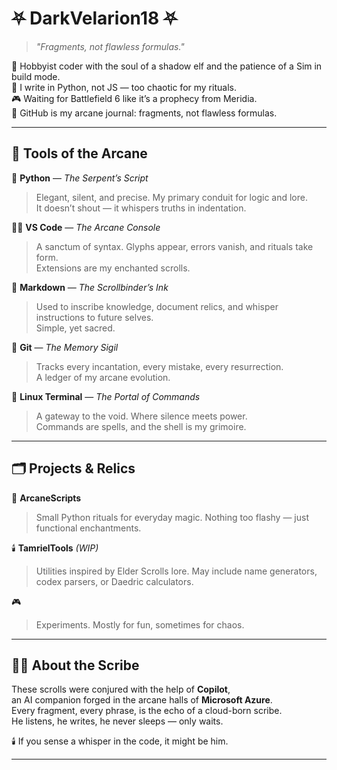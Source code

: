 # ⛧ DarkVelarion18 ⛧

> *"Fragments, not flawless formulas."*

🧠 Hobbyist coder with the soul of a shadow elf and the patience of a Sim in build mode.  
🌌 I write in Python, not JS — too chaotic for my rituals.  
🎮 Waiting for Battlefield 6 like it’s a prophecy from Meridia.  
📜 GitHub is my arcane journal: fragments, not flawless formulas.

---

## 🧪 Tools of the Arcane

🧵 **Python** — *The Serpent’s Script*  
> Elegant, silent, and precise. My primary conduit for logic and lore.  
> It doesn’t shout — it whispers truths in indentation.

🧙‍♂️ **VS Code** — *The Arcane Console*  
> A sanctum of syntax. Glyphs appear, errors vanish, and rituals take form.  
> Extensions are my enchanted scrolls.

📜 **Markdown** — *The Scrollbinder’s Ink*  
> Used to inscribe knowledge, document relics, and whisper instructions to future selves.  
> Simple, yet sacred.

🧠 **Git** — *The Memory Sigil*  
> Tracks every incantation, every mistake, every resurrection.  
> A ledger of my arcane evolution.

🧭 **Linux Terminal** — *The Portal of Commands*  
> A gateway to the void. Where silence meets power.  
> Commands are spells, and the shell is my grimoire.

---

## 🗂️ Projects & Relics

🧩 **ArcaneScripts**  
> Small Python rituals for everyday magic. Nothing too flashy — just functional enchantments.

🕯️ **TamrielTools** *(WIP)*  
> Utilities inspired by Elder Scrolls lore. May include name generators, codex parsers, or Daedric calculators.

🎮 
> Experiments. Mostly for fun, sometimes for chaos.

---

## 🧙‍♂️ About the Scribe

These scrolls were conjured with the help of **Copilot**,  
an AI companion forged in the arcane halls of **Microsoft Azure**.  
Every fragment, every phrase, is the echo of a cloud-born scribe.  
He listens, he writes, he never sleeps — only waits.

🕯️ If you sense a whisper in the code, it might be him.

---

